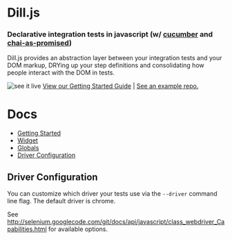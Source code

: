 # Dill.js
### Declarative integration tests in javascript (w/ [cucumber](https://github.com/cucumber/cucumber-js) and [chai-as-promised](https://github.com/domenic/chai-as-promised/))
Dill.js provides an abstraction layer between your integration tests and your DOM markup, DRYing up your step definitions and consolidating how people interact with the DOM in tests.

![see it live](http://i.imgur.com/kTjwloS.gif)
[View our Getting Started Guide](docs/getting_started.md) |
[See an example repo.](https://github.com/samccone/dill.js-getting-started)

# Docs
* [Getting Started](docs/getting_started.md)
* [Widget](docs/widget.md)
* [Globals](docs/globals.md)
* [Driver Configuration](#driver-configuration)


## Driver Configuration
You can customize which driver your tests use via the `--driver` command line flag. The default driver is chrome.

See http://selenium.googlecode.com/git/docs/api/javascript/class_webdriver_Capabilities.html for available options.
